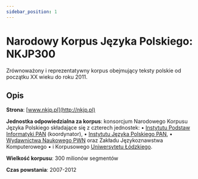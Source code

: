 ```yaml
---
sidebar_position: 1
---
```


# Narodowy Korpus Języka Polskiego: NKJP300

Zrównoważony i reprezentatywny korpus obejmujący teksty polskie od początku XX wieku do roku 2011. 

## Opis

__Strona__: [www.nkjp.pl](http://nkjp.pl)

__Jednostka odpowiedzialna za korpus__: konsorcjum Narodowego Korpusu Języka Polskiego składające się z czterech jednostek: 
• [Instytutu Podstaw Informatyki PAN](http://www.ipipan.waw.pl/) (koordynator), 
• [Instytutu Języka Polskiego PAN](http://www.ijp-pan.krakow.pl/), 
• [Wydawnictwa Naukowego PWN](http://www.pwn.pl/) oraz Zakładu Językoznawstwa Komputerowego 
• i Korpusowego [Uniwersytetu Łódzkiego](http://www.uni.lodz.pl/). 

__Wielkość korpusu__: 300 milionów segmentów

__Czas powstania__: 2007-2012
